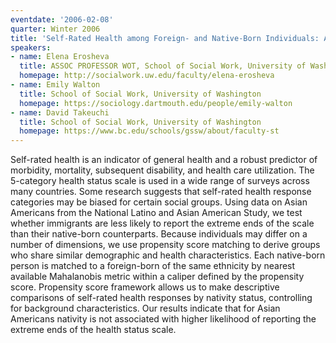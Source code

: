 ```yaml
---
eventdate: '2006-02-08'
quarter: Winter 2006
title: 'Self-Rated Health among Foreign- and Native-Born Individuals: A Test of Comparability'
speakers:
- name: Elena Erosheva
  title: ASSOC PROFESSOR WOT, School of Social Work, University of Washington
  homepage: http://socialwork.uw.edu/faculty/elena-erosheva
- name: Emily Walton
  title: School of Social Work, University of Washington
  homepage: https://sociology.dartmouth.edu/people/emily-walton
- name: David Takeuchi
  title: School of Social Work, University of Washington
  homepage: https://www.bc.edu/schools/gssw/about/faculty-st
---
```

Self-rated health is an indicator of general health and a robust predictor of morbidity, mortality, subsequent disability, and health care utilization. The 5-category health status scale is used in a wide range of surveys across many countries. Some research suggests that self-rated health response categories may be biased for certain social groups. Using data on Asian Americans from the National Latino and Asian American Study, we test whether immigrants are less likely to report the extreme ends of the scale than their native-born counterparts. Because individuals may differ on a number of dimensions, we use propensity score matching to derive groups who share similar demographic and health characteristics. Each native-born person is matched to a foreign-born of the same ethnicity by nearest available Mahalanobis metric within a caliper defined by the propensity score. Propensity score framework allows us to make descriptive comparisons of self-rated health responses by nativity status, controlling for background characteristics. Our results indicate that for Asian Americans nativity is not associated with higher likelihood of reporting the extreme ends of the health status scale.